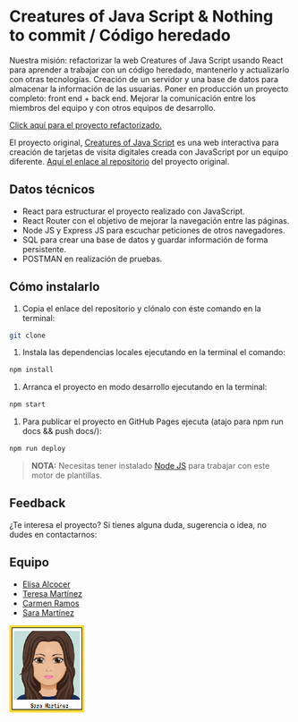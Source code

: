 # Creatures of Java Script & Nothing to commit / Código heredado

Nuestra misión: refactorizar la web Creatures of Java Script usando React para aprender a trabajar con un código heredado, mantenerlo y actualizarlo con otras tecnologías. Creación de un servidor y una base de datos para almacenar la información de las usuarias. Poner en producción un proyecto completo: front end + back end. Mejorar la comunicación entre los miembros del equipo y con otros equipos de desarrollo.

[Click aquí para el proyecto refactorizado.](https://github.com/Adalab/project-promo-l-module-3-team-2)

El proyecto original, [Creatures of Java Script](https://beta.adalab.es/project-promo-l-module-2-team-7/) es una web interactiva para creación de tarjetas de visita digitales creada con JavaScript por un equipo diferente. [Aquí el enlace al repositorio](https://github.com/Adalab/project-promo-l-module-2-team-7) del proyecto original.

## Datos técnicos

- React para estructurar el proyecto realizado con JavaScript.
- React Router con el objetivo de mejorar la navegación entre las páginas.
- Node JS y Express JS para escuchar peticiones de otros navegadores.
- SQL para crear una base de datos y guardar información de forma persistente.
- POSTMAN en realización de pruebas.

## Cómo instalarlo

1. Copia el enlace del repositorio y clónalo con éste comando en la terminal:

```bash
git clone
```

1. Instala las dependencias locales ejecutando en la terminal el comando:

```bash
npm install
```

1. Arranca el proyecto en modo desarrollo ejecutando en la terminal:

```bash
npm start
```

1. Para publicar el proyecto en GitHub Pages ejecuta (atajo para npm run docs && push docs/):

```bash
npm run deploy
```

> **NOTA:** Necesitas tener instalado [Node JS](https://nodejs.org/) para trabajar con este motor de plantillas.

## Feedback

¿Te interesa el proyecto? Si tienes alguna duda, sugerencia o idea, no dudes en contactarnos:

## Equipo

- [Elisa Alcocer](https://www.linkedin.com/in/elisalcocer/)
- [Teresa Martínez](https://www.linkedin.com/in/teresamarfer/)
- [Carmen Ramos](https://www.linkedin.com/in/carmen-ramart/)
- [Sara Martínez](https://www.linkedin.com/in/saramartara/)

![Sara picture](https://github.com/Adalab/project-promo-l-module-3-team-2/blob/readme/web/src/images/readme/sara.png)
